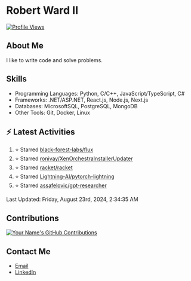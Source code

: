 
# Robert Ward II

[![Profile Views](https://komarev.com/ghpvc/?username=Robert-W-Ward)](https://github.com/Robert-W-Ward)

## About Me
I like to write code and solve problems.

## Skills
- Programming Languages: Python, C/C++, JavaScript/TypeScript, C#
- Frameworks: .NET/ASP.NET, React.js, Node.js, Next.js
- Databases: MicrosoftSQL, PostgreSQL, MongoDB
- Other Tools: Git, Docker, Linux

## :zap: Latest Activities
<!--RECENT_ACTIVITY:start-->
1. ⭐ Starred [black-forest-labs/flux](https://github.com/black-forest-labs/flux)
2. ⭐ Starred [ronivay/XenOrchestraInstallerUpdater](https://github.com/ronivay/XenOrchestraInstallerUpdater)
3. ⭐ Starred [racket/racket](https://github.com/racket/racket)
4. ⭐ Starred [Lightning-AI/pytorch-lightning](https://github.com/Lightning-AI/pytorch-lightning)
5. ⭐ Starred [assafelovic/gpt-researcher](https://github.com/assafelovic/gpt-researcher)
<!--RECENT_ACTIVITY:end-->

<!--RECENT_ACTIVITY:last_update-->
Last Updated: Friday, August 23rd, 2024, 2:34:35 AM
<!--RECENT_ACTIVITY:last_update_end-->

<!--END_SECTIN:activity-->
## Contributions
[![Your Name's GitHub Contributions](https://github-readme-streak-stats.herokuapp.com/?user=Robert-W-Ward&theme=radical)](https://github.com/your-username)

## Contact Me
- [Email](mailto:robertwesleyward2019@gmail.com)
- [LinkedIn](https://linkedin.com/in/https://www.linkedin.com/in/robert-ward-ii/)
